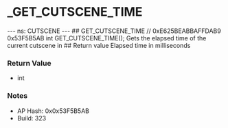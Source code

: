 # _GET_CUTSCENE_TIME

--- ns: CUTSCENE --- ## GET_CUTSCENE_TIME  // 0xE625BEABBAFFDAB9 0x53F5B5AB int GET_CUTSCENE_TIME();  Gets the elapsed time of the current cutscene in  ## Return value Elapsed time in milliseconds

### Return Value
* int

### Notes
* AP Hash: 0x0x53F5B5AB
* Build: 323

